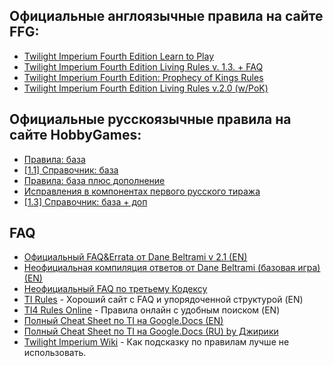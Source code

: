 ## Официальные англоязычные правила на сайте FFG:

* [Twilight Imperium Fourth Edition Learn to Play](https://images-cdn.fantasyflightgames.com/filer_public/c4/f0/c4f03c19-f9da-422f-b162-73f393e64a28/ti-k0289_learn_to_play_2020_web.pdf)
* [Twilight Imperium Fourth Edition Living Rules v. 1.3. + FAQ](https://images-cdn.fantasyflightgames.com/filer_public/da/df/dadf9f07-78f3-43ac-9cce-dd6b55b24ec2/ti4_living_rules_reference_v1_3_web.pdf)
* [Twilight Imperium Fourth Edition: Prophecy of Kings Rules](https://images-cdn.fantasyflightgames.com/filer_public/bd/a2/bda2d75d-0481-4563-a443-d45e4dea46f8/ti10_rulebook_web-good.pdf)
* [Twilight Imperium Fourth Edition Living Rules v.2.0 (w/PoK)](https://images-cdn.fantasyflightgames.com/filer_public/51/55/51552c7f-c05c-445b-84bf-4b073456d008/ti10_pok_living_rules_reference_20_web.pdf)

## Официальные русскоязычные правила на сайте HobbyGames:

* [Правила: база](https://hobbygames.ru/download/rules/Sumerki_imperii_Chetvertoe_izdanie_-_pravila.pdf)
* [\[1.1\] Справочник: база](https://hobbygames.ru/download/rules/Sumerki_imperii_Chetvertoe_izdanie_-_spravochnik.pdf)
* [Правила: база плюс дополнение](https://hobbygames.ru/download/rules/TI10_Rulebook_v3_web.pdf)
* [Исправления в компонентах первого русского тиража](https://hobbygames.ru/download/rules/Symerki_imperii_prorochestvo_korolei_ispravl.pdf)
* [\[1.3\] Справочник: база + доп](https://hobbygames.ru/download/rules/TI07_Rules_Reference_RU_2021_web-min.pdf)

## FAQ

* [Официальный FAQ&Errata от Dane Beltrami v 2.1 (EN)](https://docs.google.com/document/d/1_93kw7KkzvAXoQAxRioxo7iAt-Ar6BMIxdNf4Lv25rI/edit)
* [Неофициальная компиляция ответов от Dane Beltrami (базовая игра) (EN)](https://docs.google.com/document/d/1Bgl9OpP-162sifCcratI9RtbOSTNXtFGnKEU_-89rZI/edit)
* [Неофициальный FAQ по третьему Кодексу](https://docs.google.com/document/d/1XzZ6eIM5Bx4-7Rb5OIuxHwlWloObFOiEdu7wYqDw4fM/edit?usp=sharing)
* [TI Rules](https://www.tirules.com/) - Хороший сайт с FAQ и упорядоченной структурой (EN)
* [TI4 Rules Online](https://ti4rules.github.io/) - Правила онлайн с удобным поиском (EN)
* [Полный Cheat Sheet по TI на Google.Docs (EN)](https://docs.google.com/spreadsheets/d/11sQx8tPPItgQyUE4kyaM1SleYNOTSiPTSTwDJ1XKTxQ/edit#gid=2112696531)
* [Полный Cheat Sheet по TI на Google.Docs (RU) by Джирики](https://docs.google.com/spreadsheets/d/1Qid8xI1j6Z1GIlJ4jqOq0J-F16nTj4nRjTvBIPdbF-g/edit#gid=2112696531)
* [Twilight Imperium Wiki](https://twilight-imperium.fandom.com/wiki/Twilight_Imperium_Wiki) - Как подсказку по правилам лучше не использовать.
